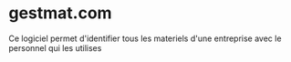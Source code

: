 # gestmat.com
Ce logiciel permet d'identifier tous les materiels d'une entreprise avec le personnel qui les utilises
